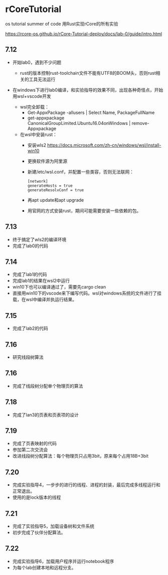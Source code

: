 # rCoreTutorial
os tutorial summer of code
用Rust实现rCore的所有实验

https://rcore-os.github.io/rCore-Tutorial-deploy/docs/lab-0/guide/intro.html

## 7.12  

- 开始lab0，遇到不少问题
  
  - rust的版本控制rust-toolchain文件不能有UTF8的BOOM头，否则rust相关的工具无法运行
- 在windows下进行lab0编译，和实验指导的效果不同，出现各种奇怪点，开始用wsl+vscode开发
  - wsl完全卸载：
    - Get-AppxPackage -allusers | Select Name, PackageFullName
    - get-appxpackage CanonicalGroupLimited.Ubuntu16.04onWindows | remove-Appxpackage    
  - 在wsl中安装rust：
    - 安装wls2  https://docs.microsoft.com/zh-cn/windows/wsl/install-win10

    - 更换软件源为阿里源

    - 新建/etc/wsl.conf，并配置一些类容，否则无法联网：

      ```
      [network]
      generateHosts = true
      generateResolvConf = true
      ```

    - 再apt update和apt upgrade

    - 用官网的方式安装rust，期间可能需要安装一些依赖的包。


## 7.13  

- 终于搞定了wls2的编译环境
-  完成了lab0的代码

## 7.14 

- 完成了lab1的代码
- 完成lab1的结果在wsl2中运行
- win10下也可以编译通过了，需要先cargo clean
- 直接用win10下的vscode来下编写代码。wsl对windows系统的文件进行了挂载，在wsl中编译并执运行结果。

## 7.15

- 完成了lab2的代码

## 7.16

- 研究线段树算法

## 7.16

- 完成了线段树分配单个物理页的算法

## 7.18

- 完成了lan3的页表和页表项的设计

## 7.19

- 完成了页表映射的代码
- 参加第二次交流会
- 改进线段树分配算法：每个物理页只占用3bit，原来每个占用18B+3bit

## 7.20

- 完成实验指导4，一步步的进行的线程、进程的封装，最后完成多线程运行和正常退出。
- 使用的是lock版本的线程

## 7.21

- 完成了实验指导5，加载设备树和文件系统
- 初步完成了伙伴分配算法。

## 7.22

- 完成实验指导6，加载用户程序并运行notebook程序
- 为每个lab创建本地和远程分支。